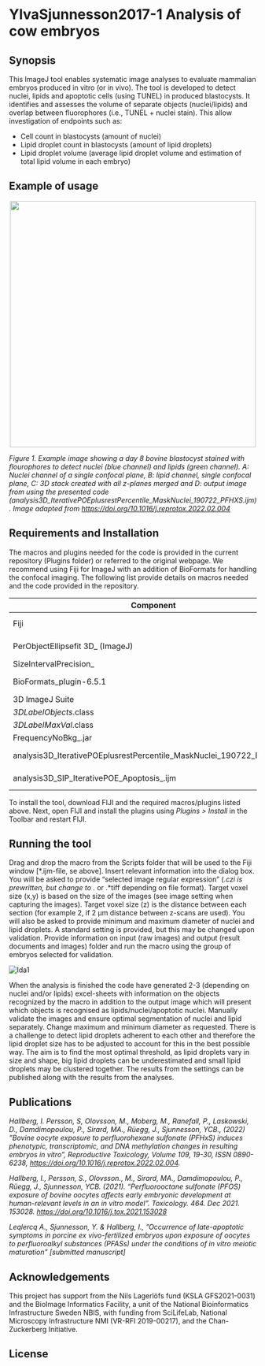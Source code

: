 # YlvaSjunnesson2017-1 Analysis of cow embryos
  
## Synopsis

This ImageJ tool enables systematic image analyses to evaluate mammalian embryos produced in vitro (or in vivo). The tool is developed to detect nuclei, lipids and apoptotic cells (using TUNEL) in produced blastocysts. It identifies and assesses the volume of separate objects (nuclei/lipids) and overlap between fluorophores (i.e., TUNEL + nuclei stain). This allow investigation of endpoints such as: 

- Cell count in blastocysts (amount of nuclei)
- Lipid droplet count in blastocysts (amount of lipid droplets) 
- Lipid droplet volume (average lipid droplet volume and estimation of total lipid volume in each embryo)

## Example of usage
<p align="center">
  <img width="500" height="500" src="https://user-images.githubusercontent.com/43760657/204838109-891b0b43-cb86-49fe-8702-178441cd7746.svg">
  
  <i> Figure 1. Example image showing a day 8 bovine blastocyst stained with flourophores to detect nuclei (blue channel) and lipids (green channel). A: Nuclei channel of a single confocal plane, B: lipid channel, single confocal plane, C: 3D stack created with all z-planes merged and D: output image from using the presented code (analysis3D_IterativePOEplusrestPercentile_MaskNuclei_190722_PFHXS.ijm). Image adapted from https://doi.org/10.1016/j.reprotox.2022.02.004 </i>
</p>

## Requirements and Installation

The macros and plugins needed for the code is provided in the current repository (Plugins folder) or referred to the original webpage. We recommend using Fiji for ImageJ with an addition of BioFormats for handling the confocal imaging. The following list provide details on macros needed and the code provided in the repository.

|Component|Available at|Description|
|---------|------------|-----------|
|Fiji     |http://Imagej.ner/software/Fiji/downloads|ImageJ, many useful plugins included
|PerObjectEllipsefit 3D_ (ImageJ)|http://cb.uu.se/~petter/downloads/POE|Adaptive per object thresholding
|SizeIntervalPrecision_|https://www.cb.uu.se/~petter/downloads/SIP/|
|BioFormats_plugin-6.5.1|https://www.openmicroscopy.org/bio-formats/|http://Imagej.net/formats/bio-formats
|3D ImageJ Suite|https://imagej.net/plugins/3d-imagej-suite/
|_3DLabelObjects_.class|GitHub repository (CLASS-file)|
|_3DLabelMaxVal_.class|GitHub repository (CLASS-file)|
|FrequencyNoBkg_.jar|GitHub repository|
|analysis3D_IterativePOEplusrestPercentile_MaskNuclei_190722_PFHXS.ijm|GitHub repository (IJM-file)|Code for cell count/size analysis
|analysis3D_SIP_IterativePOE_Apoptosis_.ijm|GitHub repository (IJM-file)|Code for fluorophores overlapping.

To install the tool, download FIJI and the required macros/plugins listed above. Next, open FIJI and install the plugins using <i> Plugins > Install </i> in the Toolbar and restart FIJI.

## Running the tool

Drag and drop the macro from the Scripts folder that will be used to the Fiji window [*.ijm-file, se above]. Insert relevant information into the dialog box. You will be asked to provide “selected image regular expression” (.*czi is prewritten, but change to .* or .*tiff depending on file format). Target voxel size (x,y) is based on the size of the images (see image setting when capturing the images). Target voxel size (z) is the distance between each section (for example 2, if 2 µm distance between z-scans are used). You will also be asked to provide minimum and maximum diameter of nuclei and lipid droplets. A standard setting is provided, but this may be changed upon validation. Provide information on input (raw images) and output (result documents and images) folder and run the macro using the group of embryos selected for validation. 

![Ida1](https://user-images.githubusercontent.com/43760657/204838153-c3d3feba-1581-4556-b7b8-a09e0ddfcce5.svg)

When the analysis is finished the code have generated 2-3 (depending on nuclei and/or lipids) excel-sheets with information on the objects recognized by the macro in addition to the output image which will present which objects is recognised as lipids/nuclei/apoptotic nuclei. Manually validate the images and ensure optimal segmentation of nuclei and lipid separately. Change maximum and minimum diameter as requested. There is a challenge to detect lipid droplets adherent to each other and therefore the lipid droplet size has to be adjusted to account for this in the best possible way. The aim is to find the most optimal threshold, as lipid droplets vary in size and shape, big lipid droplets can be underestimated and small lipid droplets may be clustered together. The results from the settings can be published along with the results from the analyses.

  
 ## Publications

<i>
  
Hallberg, I. Persson, S, Olovsson, M., Moberg, M., Ranefall, P., Laskowski, D., Damdimopoulou, P., Sirard, MA., Rüegg, J., Sjunnesson, YCB., (2022) ”Bovine oocyte exposure to perfluorohexane sulfonate (PFHxS) induces phenotypic, transcriptomic, and DNA methylation changes in resulting embryos in vitro”, Reproductive Toxicology, Volume 109, 19-30, ISSN 0890-6238, https://doi.org/10.1016/j.reprotox.2022.02.004.
  
Hallberg, I., Persson, S., Olovsson., M., Sirard, MA., Damdimopoulou, P., Rüegg, J., Sjunnesson, YCB. (2021). “Perfluorooctane sulfonate (PFOS) exposure of bovine oocytes affects early embryonic development at human-relevant levels in an in vitro model”. Toxicology. 464. Dec 2021. 153028. https://doi.org/10.1016/j.tox.2021.153028 

Leqlercq A., Sjunnesson, Y. & Hallberg, I., ”Occurrence of late-apoptotic symptoms in porcine ex vivo-fertilized embryos upon exposure of oocytes to perfluoroalkyl substances (PFASs) under the conditions of in vitro meiotic maturation” [submitted manuscript]
  
</i>
  
## Acknowledgements
  
This project has support from the Nils Lagerlöfs fund (KSLA GFS2021-0031) and the BioImage Informatics Facility, a unit of the National Bioinformatics Infrastructure Sweden NBIS, with funding from SciLifeLab, National Microscopy Infrastructure NMI (VR-RFI 2019-00217), and the Chan-Zuckerberg Initiative.

## License
